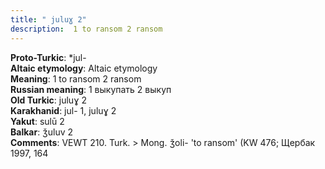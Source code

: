 ```yaml
---
title: " juluɣ 2"
description:  1 to ransom 2 ransom
---
```


<strong>Proto-Turkic</strong>:  *jul-<br>
<strong>Altaic etymology</strong>:  Altaic etymology<br>
<strong>Meaning</strong>:  1 to ransom 2 ransom<br>
<strong>Russian meaning</strong>:  1 выкупать 2 выкуп<br>
<strong>Old Turkic</strong>:  juluɣ 2<br>
<strong>Karakhanid</strong>:  jul- 1, juluɣ 2<br>
<strong>Yakut</strong>:  sulū 2<br>
<strong>Balkar</strong>:  ǯuluv 2<br>
<strong>Comments</strong>:  VEWT 210. Turk. > Mong. ǯoli- 'to ransom' (KW 476; Щербак 1997, 164<br>



